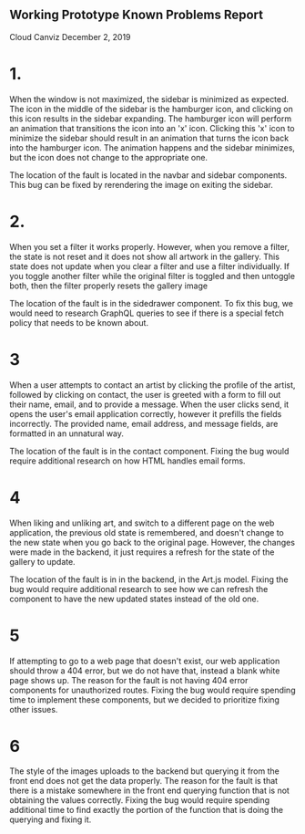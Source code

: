 ## Working Prototype Known Problems Report
Cloud Canviz
December 2, 2019

# 1. 
When the window is not maximized, the sidebar is minimized as expected. The icon in the middle of the sidebar is the hamburger icon, and clicking on this icon results in the sidebar expanding. The hamburger icon will perform an animation that transitions the icon into an 'x' icon. Clicking this 'x' icon to minimize the sidebar should result in an animation that turns the icon back into the hamburger icon. The animation happens and the sidebar minimizes, but the icon does not change to the appropriate one.

The location of the fault is located in the navbar and sidebar components. This bug can be fixed by rerendering the image on exiting the sidebar. 

# 2. 
When you set a filter it works properly. However, when you remove a filter, the state is not reset and it does not show all artwork in the gallery. This state does not update when you clear a filter and use a filter individually. If you toggle another filter while the original filter is toggled and then untoggle both, then the filter properly resets the gallery image

The location of the fault is in the sidedrawer component. To fix this bug, we would need to research GraphQL queries to see if there is a special fetch policy that needs to be known about.

# 3
When a user attempts to contact an artist by clicking the profile of the artist, followed by clicking on contact, the user is greeted with a form to fill out their name, email, and to provide a message. When the user clicks send, it opens the user's email application correctly, however it prefills the fields incorrectly. The provided name, email address, and message fields, are formatted in an unnatural way.

The location of the fault is in the contact component. Fixing the bug would require additional research on how HTML handles email forms.

# 4
When liking and unliking art, and switch to a different page on the web application, the previous old state is remembered, and doesn't change to the new state
when you go back to the original page. However, the changes were made in the backend, it just requires a refresh for the state of the gallery to update.

The location of the fault is in in the backend, in the Art.js model. Fixing the bug would require additional research to see how we can refresh the component to have the new updated states instead of the old one.

# 5
If attempting to go to a web page that doesn't exist, our web application should throw a 404 error, but we do not have that, instead a blank white page shows up. The reason for the fault is not having 404 error components for unauthorized routes. Fixing the bug would require spending time to implement these components, but we decided to prioritize fixing other issues.

# 6
The style of the images uploads to the backend but querying it from the front end does not get the data properly. The reason for the fault is that there is a mistake somewhere in the front end querying function that is not obtaining the values correctly. Fixing the bug would require spending additional time to find exactly the portion of the function that is doing the querying and fixing it.
